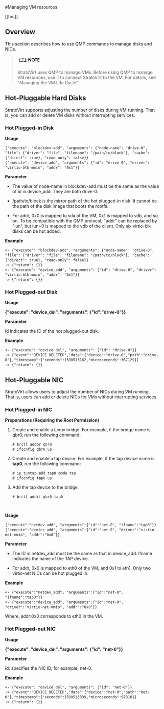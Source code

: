 #Managing VM resources

[[toc]]

## Overview

This section describes how to use QMP commands to manage disks and NICs.



> ![](./figures/en-05.png)
>
> StratoVirt uses QMP to manage VMs. Before using QMP to manage VM resources, use it to connect StratoVirt to the VM. For details, see "Managing the VM Life Cycle".



## Hot-Pluggable Hard Disks

StratoVirt supports adjusting the number of disks during VM running. That is, you can add or delete VM disks without interrupting services.

### Hot Plugged-in Disk

**Usage**

```
{"execute": "blockdev-add", "arguments": {"node-name": "drive-0", "file": {"driver": "file", "filename": "/path/to/block"}, "cache": {"direct": true}, "read-only": false}}
{"execute": "device_add", "arguments": {"id": "drive-0", "driver": "virtio-blk-mmio", "addr": "0x1"}}
```

**Parameter**

- The value of node-name in blockdev-add must be the same as the value of id in device_add. They are both drive-0.

- /path/to/block is the mirror path of the hot plugged-in disk. It cannot be the path of the disk image that boots the rootfs.
- For addr, 0x0 is mapped to vda of the VM, 0x1 is mapped to vdb, and so on. To be compatible with the QMP protocol, "addr" can be replaced by "lun", but lun=0 is mapped to the vdb of the client. Only six virtio-blk disks can be hot added.

**Example**

```
<- {"execute": "blockdev-add", "arguments": {"node-name": "drive-0", "file": {"driver": "file", "filename": "/path/to/block"}, "cache": {"direct": true}, "read-only": false}}
-> {"return": {}}
<- {"execute": "device_add", "arguments": {"id": "drive-0", "driver": "virtio-blk-mmio", "addr": "0x1"}}
-> {"return": {}}
```



### Hot Plugged-out Disk

**Usage**

**{"execute": "device_del", "arguments": {"id":"drive-0"}}**

**Parameter**

id indicates the ID of the hot plugged-out disk.

**Example**

```
<- {"execute": "device_del", "arguments": {"id": "drive-0"}}
-> {"event":"DEVICE_DELETED","data":{"device":"drive-0","path":"drive-0"},"timestamp":{"seconds":1598513162,"microseconds":367129}}
-> {"return": {}}
```



## Hot-Pluggable NIC

StratoVirt allows users to adjust the number of NICs during VM running. That is, users can add or delete NICs for VMs without interrupting services.

### Hot Plugged-in NIC

**Preparations (Requiring the Root Permission)**

1. Create and enable a Linux bridge. For example, if the bridge name is qbr0, run the following command:

   ```shell
   # brctl addbr qbr0
   # ifconfig qbr0 up
   ```

2. Create and enable a tap device. For example, if the tap device name is **tap0**, run the following command:

   ```shell
   # ip tuntap add tap0 mode tap
   # ifconfig tap0 up
   ```

3. Add the tap device to the bridge.

   ```shell
   # brctl addif qbr0 tap0
   ```

   ​

**Usage**

```
{"execute":"netdev_add", "arguments":{"id":"net-0", "ifname":"tap0"}}
{"execute":"device_add", "arguments":{"id":"net-0", "driver":"virtio-net-mmio", "addr":"0x0"}}
```

**Parameter**

- The ID in netdev_add must be the same as that in device_add. Ifname indicates the name of the TAP device.

- For addr, 0x0 is mapped to eth0 of the VM, and 0x1 to eth1. Only two virtio-net NICs can be hot plugged in.


**Example**

```
<- {"execute":"netdev_add", "arguments":{"id":"net-0", "ifname":"tap0"}}
<- {"execute":"device_add", "arguments":{"id":"net-0", "driver":"virtio-net-mmio", "addr":"0x0"}} 
```

Where, addr:0x0 corresponds to eth0 in the VM.

### Hot Plugged-out NIC

**Usage**

**{"execute": "device_del", "arguments": {"id": "net-0"}}**

**Parameter**

id: specifies the NIC ID, for example, net-0.

**Example**

```
<- {"execute": "device_del", "arguments": {"id": "net-0"}}
-> {"event":"DEVICE_DELETED","data":{"device":"net-0","path":"net-0"},"timestamp":{"seconds":1598513339,"microseconds":97310}}
-> {"return": {}}
```

